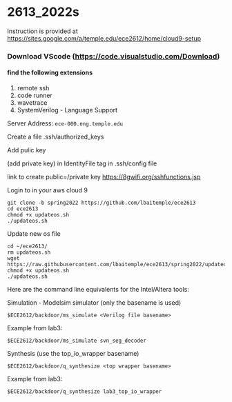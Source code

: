 # 2613_2022s
Instruction is provided at https://sites.google.com/a/temple.edu/ece2612/home/cloud9-setup

### Download VScode  (https://code.visualstudio.com/Download)
#### find the following extensions
1. remote ssh
2. code runner
3. wavetrace
4. SystemVerilog - Language Support

Server Address: `ece-000.eng.temple.edu`

Create a file .ssh/authorized_keys

Add pulic key 

(add private key) in IdentityFile tag in .ssh/config file

link to create public=/private key https://8gwifi.org/sshfunctions.jsp

Login to in your aws cloud 9
```
git clone -b spring2022 https://github.com/lbaitemple/ece2613 
cd ece2613
chmod +x updateos.sh
./updateos.sh
```

Update new os file
```
cd ~/ece2613/
rm updateos.sh
wget https://raw.githubusercontent.com/lbaitemple/ece2613/spring2022/updateos.sh
chmod +x updateos.sh
./updateos.sh
```

Here are the command line equivalents for the Intel/Altera tools:

Simulation - Modelsim simulator (only the basename is used)
```
$ECE2612/backdoor/ms_simulate <Verilog file basename>
```
Example from lab3: 
```
$ECE2612/backdoor/ms_simulate svn_seg_decoder
```

Synthesis (use the top_io_wrapper basename)
```
$ECE2612/backdoor/q_synthesize <top wrapper basename>
```
Example from lab3: 
```
$ECE2612/backdoor/q_synthesize lab3_top_io_wrapper
```
